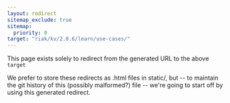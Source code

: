 ```yaml
---
layout: redirect
sitemap_exclude: true
sitemap:
  priority: 0
target: "riak/kv/2.0.6/learn/use-cases/"
---
```


This page exists solely to redirect from the generated URL to the above `target`

We prefer to store these redirects as .html files in static/, but -- to maintain
the git history of this (possibly malformed?) file -- we're going to start off
by using this generated redirect.
